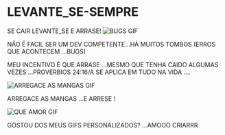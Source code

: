 # LEVANTE_SE-SEMPRE
SE  CAIR LEVANTE_SE E ARRASE!
![BUGS GIF](https://user-images.githubusercontent.com/96752968/153134091-ba934fbe-2be0-485a-b126-ab7b52dcc3d8.gif)


NÃO É FACIL SER UM  DEV  COMPETENTE...HÁ MUITOS TOMBOS  (ERROS QUE ACONTECEM ...BUGS)

MEU INCENTIVO É QUE ARRASE ...MESMO QUE TENHA CAIDO  ALGUMAS VEZES ...PROVERBIOS 24:16/A  SE APLICA EM TUDO NA VIDA ....

![ARREGACE AS MANGAS GIF](https://user-images.githubusercontent.com/96752968/153134912-a5934a01-e612-4f68-b5a3-7e924e710c0b.gif)

ARREGACE AS MANGAS ...E ARRESE !

![QUE AMOR GIF](https://user-images.githubusercontent.com/96752968/153135363-7645f74b-39a2-4771-b862-6fd446379f94.gif)


 GOSTOU DOS MEUS GIFS PERSONALIZADOS? ...AMOOO  CRIARRR
